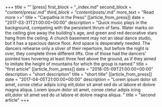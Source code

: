 +++
title = ""
[press]
first_block = "_index.md"
second_block = "content/press/*.md"
third_block = "content/posts/*.md"
more_text = "Read more >>"
title = "Carpathia in the Press"
[[article_from_press]]
date = "2017-03-31T21:00:00+00:00"
description = "Quick music plays in the background, competing with the persistent thrum of fans. Water marks on the ceiling give away the building's age, and green and red decorative stars hang from the ceiling. A church basement may not an ideal dance studio, but it has a spacious dance floor. And space is desperately needed. The dancers rehearse only a sliver of their repertoire, but before the night is over, they complete three different lifts. One of those had the dancers' pointed toes hovering at least three feet above the ground, as if they aimed to imitate the height of mountains for which the group is named."
title = "first article"
[[article_from_press]]
date = "2018-05-09T21:00:00+00:00"
description = "short description"
title = "short title"
[[article_from_press]]
date = "2017-04-05T21:00:00+00:00"
description = "Lorem ipsum dolor sit amet, conse ctetur adipis icing elit,dolor sit amet sed do ut labore et dolore magna aliqua. Lorem ipsum dolor sit amet, conse ctetur adipis icing elit,dolor sit amet sed do ut labore et dolore magna aliqua. "
title = "second article"
+++